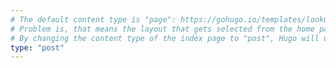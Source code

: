 ```yaml
---
# The default content type is "page": https://gohugo.io/templates/lookup-order/#hugo-layouts-lookup-rules
# Problem is, that means the layout that gets selected from the home page is page/list.html, which lists pages, not posts.
# By changing the content type of the index page to "post", Hugo will use post/list.html, which is what we want.
type: "post"
---
```


